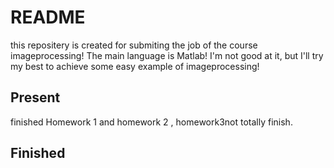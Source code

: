# README
this repositery is created for submiting the job of the course imageprocessing!
The main language is Matlab! I'm not good at it, but I'll try my best to achieve some easy example of imageprocessing!

## Present
finished Homework 1 and homework 2 , homework3not totally finish.

## Finished